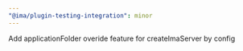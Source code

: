 ```yaml
---
"@ima/plugin-testing-integration": minor
---
```


Add applicationFolder overide feature for createImaServer by config

